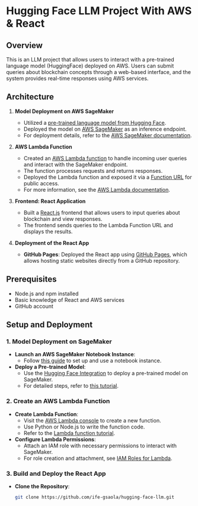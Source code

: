 # Hugging Face LLM Project With AWS & React

## Overview

This is an LLM project that allows users to interact with a pre-trained language model (HuggingFace) deployed on AWS. Users can submit queries about blockchain concepts through a web-based interface, and the system provides real-time responses using AWS services.

## Architecture

1. **Model Deployment on AWS SageMaker**
   - Utilized a [pre-trained language model from Hugging Face](https://huggingface.co/models).
   - Deployed the model on [AWS SageMaker](https://aws.amazon.com/sagemaker/) as an inference endpoint.
   - For deployment details, refer to the [AWS SageMaker documentation](https://docs.aws.amazon.com/sagemaker/latest/dg/how-it-works.html).

2. **AWS Lambda Function**
   - Created an [AWS Lambda function](https://aws.amazon.com/lambda/) to handle incoming user queries and interact with the SageMaker endpoint.
   - The function processes requests and returns responses.
   - Deployed the Lambda function and exposed it via a [Function URL](https://docs.aws.amazon.com/lambda/latest/dg/lambda-urls.html) for public access.
   - For more information, see the [AWS Lambda documentation](https://docs.aws.amazon.com/lambda/latest/dg/welcome.html).

3. **Frontend: React Application**
   - Built a [React.js](https://reactjs.org/) frontend that allows users to input queries about blockchain and view responses.
   - The frontend sends queries to the Lambda Function URL and displays the results.

4. **Deployment of the React App**
   - **GitHub Pages**: Deployed the React app using [GitHub Pages](https://pages.github.com/), which allows hosting static websites directly from a GitHub repository.

## Prerequisites

- Node.js and npm installed
- Basic knowledge of React and AWS services
- GitHub account

## Setup and Deployment

### 1. Model Deployment on SageMaker
- **Launch an AWS SageMaker Notebook Instance**:
  - Follow [this guide](https://docs.aws.amazon.com/sagemaker/latest/dg/notebook-setup.html) to set up and use a notebook instance.
- **Deploy a Pre-trained Model**:
  - Use the [Hugging Face Integration](https://huggingface.co/docs/sagemaker/inference) to deploy a pre-trained model on SageMaker.
  - For detailed steps, refer to [this tutorial](https://docs.aws.amazon.com/sagemaker/latest/dg/huggingface.html).

### 2. Create an AWS Lambda Function
- **Create Lambda Function**:
  - Visit the [AWS Lambda console](https://console.aws.amazon.com/lambda/home) to create a new function.
  - Use Python or Node.js to write the function code.
  - Refer to the [Lambda function tutorial](https://docs.aws.amazon.com/lambda/latest/dg/getting-started.html).
- **Configure Lambda Permissions**:
  - Attach an IAM role with necessary permissions to interact with SageMaker.
  - For role creation and attachment, see [IAM Roles for Lambda](https://docs.aws.amazon.com/lambda/latest/dg/lambda-intro-execution-role.html).

### 3. Build and Deploy the React App
- **Clone the Repository**:
  ```bash
  git clone https://github.com/ife-gsaola/hugging-face-llm.git
